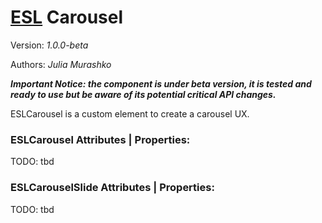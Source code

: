 # [ESL](https://exadel-inc.github.io/esl/) Carousel

Version: *1.0.0-beta*

Authors: *Julia Murashko*

***Important Notice: the component is under beta version, it is tested and ready to use but be aware of its potential critical API changes.***

<a name="intro"></a>

ESLCarousel is a custom element to create a carousel UX.

### ESLCarousel Attributes | Properties:

TODO: tbd


### ESLCarouselSlide Attributes | Properties:

TODO: tbd
